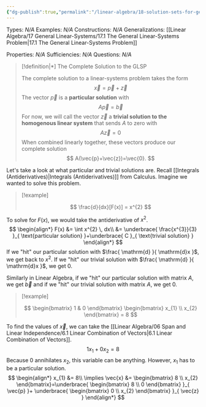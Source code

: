 ```yaml
---
{"dg-publish":true,"permalink":"/linear-algebra/18-solution-sets-for-general-linear-systems/18-1-template-for-complete-solutions-to-glsp/","tags":["Type/Definition","Topic/Linear_Algebra"]}
---
```


Types: *N/A*
Examples: *N/A*
Constructions: *N/A*
Generalizations: [[Linear Algebra/17 General Linear-Systems/17.1 The General Linear-Systems Problem\|17.1 The General Linear-Systems Problem]]

Properties: *N/A*
Sufficiencies: *N/A*
Questions: *N/A*

> [!definition|*] The Complete Solution to the GLSP
> 
> The complete solution to a linear-systems problem takes the form
> $$
> \vec{x}=\vec{p}+\vec{z}
> $$
> The vector $\vec{p}$ is a **particular solution** with 
> $$
> A\vec{p} = \vec{b}
> $$
> For now, we will call the vector $\vec{z}$ a **trivial solution to the homogenous linear system** that sends $A$ to zero with
> $$
> A\vec{z} = 0
> $$
> When combined linearly together, these vectors produce our complete solution
> $$
> A(\vec{p}+\vec{z})=\vec{0}.
> $$

Let's take a look at what particular and trivial solutions are. Recall [[Integrals (Antiderivatives)\|Integrals (Antiderivatives)]] from Calculus. Imagine we wanted to solve this problem.
> [!example] 
> 
> $$
> \frac{d}{dx}[F(x)] = x^{2}
> $$

To solve for $F(x)$, we would take the antiderivative of $x^{2}$.
$$
\begin{align*}
F(x) &=  \int x^{2} \, dx\\
&= \underbrace{ \frac{x^{3}}{3} }_{ \text{particular solution} }+\underbrace{ C }_{ \text{trivial solution} }
\end{align*}
$$
If we "hit" our particular solution with $\frac{ \mathrm{d} }{ \mathrm{d}x }$, we get back to $x^{2}$. If we "hit" our trivial solution with $\frac{ \mathrm{d} }{ \mathrm{d}x }$, we get $0$. 

Similarly in Linear Algebra, if we "hit" our particular solution with matrix $A$, we get $\vec{b}$ and if we "hit" our trivial solution with matrix $A$, we get $0$.
> [!example] 
> 
> $$
> \begin{bmatrix}
> 1 & 0
> \end{bmatrix} \begin{bmatrix}
> x_{1} \\
> x_{2}
> \end{bmatrix} = 8
> $$

To find the values of $\vec{x}$, we can take the [[Linear Algebra/06 Span and Linear Independence/6.1 Linear Combination of Vectors\|6.1 Linear Combination of Vectors]].
$$
1x_{1} + 0x_{2} = 8
$$
Because $0$ annihilates $x_{2}$, this variable can be anything. However, $x_{1}$ has to be a particular solution.
$$
\begin{align*}
x_{1} &= 8\\
\implies \vec{x} &= \begin{bmatrix}
8 \\
x_{2}
\end{bmatrix}=\underbrace{ \begin{bmatrix}
8 \\
0
\end{bmatrix} }_{ \vec{p} }+ \underbrace{ \begin{bmatrix}
0 \\
x_{2}
\end{bmatrix} }_{ \vec{z} }
\end{align*}
$$
